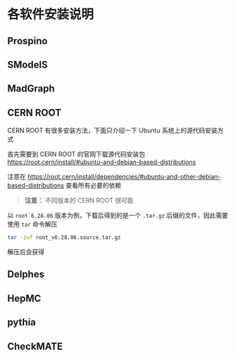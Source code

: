 # 各软件安装说明

## Prospino

## SModelS

## MadGraph

## CERN ROOT

CERN ROOT 有很多安装方法，下面只介绍一下 Ubuntu 系统上的源代码安装方式

首先需要到 CERN ROOT 的官网下载源代码安装包 <https://root.cern/install/#ubuntu-and-debian-based-distributions>

注意在 <https://root.cern/install/dependencies/#ubuntu-and-other-debian-based-distributions> 查看所有必要的依赖

> **注意：** 不同版本的 CERN ROOT 很可能

以 `root 6.28.06` 版本为例，下载后得到的是一个 `.tar.gz` 后缀的文件，因此需要使用 `tar` 命令解压

```bash
tar -zxf root_v6.28.06.source.tar.gz
```

解压后会获得

## Delphes

## HepMC

## pythia

## CheckMATE
